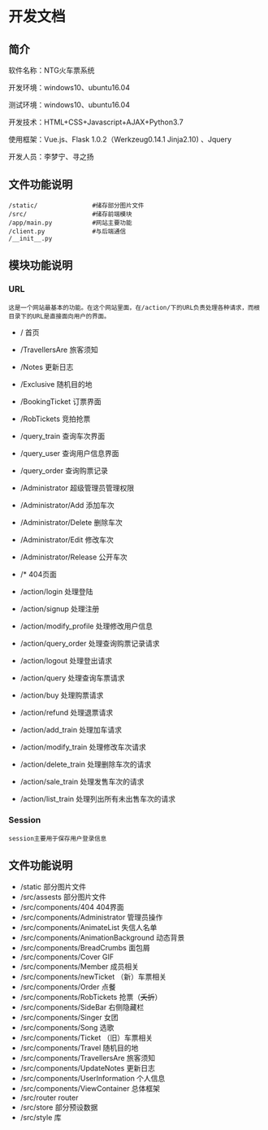 # 开发文档

## 简介

软件名称：NTG火车票系统

开发环境：windows10、ubuntu16.04

测试环境：windows10、ubuntu16.04

开发技术：HTML+CSS+Javascript+AJAX+Python3.7

使用框架：Vue.js、Flask 1.0.2（Werkzeug0.14.1 Jinja2.10) 、Jquery

开发人员：李梦宁、寻之扬

## 文件功能说明

```
/static/               #储存部分图片文件
/src/             	   #储存前端模块
/app/main.py           #网站主要功能
/client.py             #与后端通信
/__init__.py
```

## 模块功能说明

### URL

	这是一个网站最基本的功能。在这个网站里面，在/action/下的URL负责处理各种请求，而根目录下的URL是直接面向用户的界面。

- / 首页

- /TravellersAre 旅客须知

- /Notes 更新日志

- /Exclusive 随机目的地

- /BookingTicket 订票界面

- /RobTickets 竞拍抢票

- /query_train 查询车次界面

- /query_user 查询用户信息界面

- /query_order 查询购票记录

- /Administrator 超级管理员管理权限

- /Administrator/Add 添加车次

- /Administrator/Delete 删除车次

- /Administrator/Edit 修改车次

- /Administrator/Release 公开车次

- /* 404页面

  

- /action/login 处理登陆

- /action/signup 处理注册

- /action/modify_profile 处理修改用户信息

- /action/query_order 处理查询购票记录请求

- /action/logout 处理登出请求

- /action/query 处理查询车票请求

- /action/buy 处理购票请求

- /action/refund 处理退票请求

- /action/add_train 处理加车请求

- /action/modify_train 处理修改车次请求

- /action/delete_train 处理删除车次的请求

- /action/sale_train 处理发售车次的请求

- /action/list_train 处理列出所有未出售车次的请求

### Session

	session主要用于保存用户登录信息



## 文件功能说明

- /static 部分图片文件
- /src/assests 部分图片文件
- /src/components/404 404界面
- /src/components/Administrator 管理员操作
- /src/components/AnimateList 失信人名单
- /src/components/AnimationBackground 动态背景
- /src/components/BreadCrumbs 面包屑
- /src/components/Cover GIF
- /src/components/Member 成员相关
- /src/components/newTicket （新）车票相关
- /src/components/Order 点餐
- /src/components/RobTickets 抢票（~~夭折~~）
- /src/components/SideBar 右侧隐藏栏
- /src/components/Singer 女团
- /src/components/Song 选歌
- /src/components/Ticket （旧）车票相关
- /src/components/Travel 随机目的地
- /src/components/TravellersAre 旅客须知
- /src/components/UpdateNotes 更新日志
- /src/components/UserInformation 个人信息
- /src/components/ViewContainer 总体框架
- /src/router router
- /src/store 部分预设数据
- /src/style 库